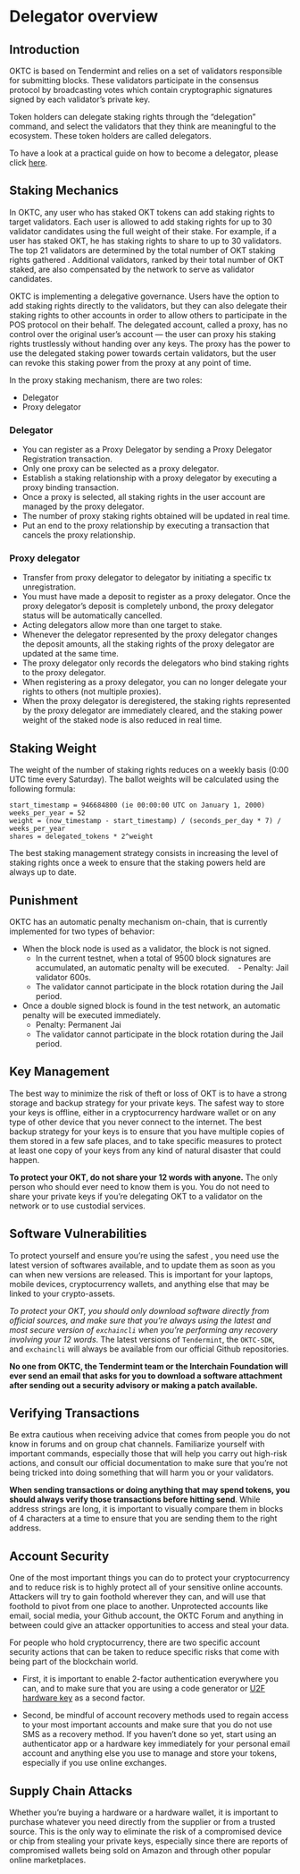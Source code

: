# Delegator overview



## Introduction

OKTC is based on Tendermint and relies on a set of validators responsible for submitting blocks. These validators participate in the consensus protocol by broadcasting votes which contain cryptographic signatures signed by each validator’s private key.

Token holders can delegate staking rights through the “delegation” command, and select the validators that they think are meaningful to the ecosystem. These token holders are called delegators.


To have a look at a practical guide on how to become a delegator, please click [here](/dev/core-concepts/delegator/delegators-guide-cli.html).




## Staking Mechanics

In OKTC, any user who has staked OKT tokens can add staking rights to target validators. Each user is allowed to add staking rights for up to 30 validator candidates using the full weight of their stake. For example, if a user has staked  OKT, he has staking rights to share to up to 30 validators. The top 21 validators are determined by the total number of OKT staking rights gathered . Additional validators, ranked by their total number of OKT staked, are also compensated by the network to serve as validator candidates.

OKTC is implementing a delegative governance. Users have the option to add staking rights directly to the validators, but they can also delegate their staking  rights to other accounts in order to allow others to participate in the POS protocol on their behalf. The delegated account, called a proxy, has no control over the original user’s account — the user can proxy his staking rights trustlessly without handing over any keys. The proxy has the power to use the delegated staking power towards certain validators, but the user can revoke this staking power from the proxy at any point of time.


In the proxy staking mechanism, there are two roles:
* Delegator
* Proxy delegator

### Delegator
* You can register as a Proxy Delegator by sending a Proxy Delegator Registration transaction.
* Only one proxy can be selected as a proxy delegator.
* Establish a staking relationship with a proxy delegator by executing a proxy binding transaction.
* Once a proxy is selected, all staking rights in the user account are managed by the proxy delegator.
* The number of proxy staking rights obtained will be updated in real time.
* Put an end to  the proxy relationship by executing a transaction that cancels the proxy relationship.

### Proxy delegator
* Transfer from proxy delegator to  delegator by initiating a specific tx unregistration.
* You must have made a deposit to register as a proxy delegator. Once the  proxy delegator’s deposit is completely unbond, the proxy delegator status will be automatically cancelled.
* Acting delegators allow more than one target to stake.
* Whenever the delegator represented by the proxy delegator changes the deposit amounts, all the staking rights of the proxy delegator are updated at the same time. 
* The proxy delegator only records the delegators who bind staking rights to the proxy delegator.
* When registering as a proxy delegator, you can no longer delegate your rights to others (not multiple proxies).
* When the proxy delegator is deregistered, the staking rights  represented by the  proxy delegator are immediately cleared, and the staking power weight of the staked node is also reduced in real time.

## Staking Weight

The weight of the number of staking rights reduces on a weekly basis (0:00 UTC time every Saturday). The ballot weights will be calculated using the following formula:
```
start_timestamp = 946684800 (ie 00:00:00 UTC on January 1, 2000)
weeks_per_year = 52
weight = (now_timestamp - start_timestamp) / (seconds_per_day * 7) / weeks_per_year
shares = delegated_tokens * 2^weight
```
The best staking management strategy consists in increasing the level of staking rights   once a week to ensure that the staking powers held are always up to date.

## Punishment
OKTC has an automatic penalty mechanism on-chain, that is currently implemented for two types of behavior:
* When the block node is used as a validator, the block is not signed.
   - In the current testnet, when a total of 9500 block signatures are accumulated, an automatic penalty will be executed.
   - Penalty: Jail validator 600s. 
   - The validator cannot participate in the block rotation during the Jail period.
* Once a double signed block is found in the test network, an automatic penalty will be executed immediately.
   - Penalty: Permanent Jai
   - The validator cannot participate in the block rotation during the Jail period.

## Key Management 
The best way to minimize the risk of theft or loss of OKT is to have a strong storage and backup strategy for your private keys. The safest way to store your keys is offline, either in a cryptocurrency hardware wallet or on any type of other device that you never connect to the internet. The best backup strategy for your keys is to ensure that you have multiple copies of them stored in a few safe places, and to take specific measures to protect at least one copy of your keys from any kind of natural disaster that could happen.

**To protect your OKT, do not share your 12 words with anyone.** The only person who should ever need to know them is you. You do not need to share your private keys if you’re delegating OKT to a validator on the network or to use custodial services.


## Software Vulnerabilities
To protect yourself and ensure you’re using the safest , you need use the latest version of softwares available, and to update them as soon as you can when new versions are released. This is important for your laptops, mobile devices, cryptocurrency wallets, and anything else that may be linked to your crypto-assets.

*To protect your OKT, you should only download software directly from official sources, and make sure that you’re always using the latest and most secure version of `exchaincli` when you’re performing any recovery involving your 12 words*. The latest versions of `Tendermint`, the `OKTC-SDK`, and `exchaincli` will always be available from our official Github repositories.

**No one from OKTC, the Tendermint team or the Interchain Foundation will ever send an email that asks for you to download a software attachment after sending out a security advisory or making a patch available.**


## Verifying Transactions
Be extra cautious when receiving advice that comes from people you do not know in forums and on group chat channels. Familiarize yourself with important commands, especially those that will help you carry out high-risk actions, and consult our official documentation to make sure that you’re not being tricked into doing something that will harm you or your validators.

**When sending transactions or doing anything that may spend tokens, you should always verify those transactions before hitting send**. While address strings are long, it is important to visually compare them in blocks of 4 characters at a time to ensure that you are sending them to the right address.

## Account Security
One of the most important things you can do to protect your cryptocurrency and to reduce  risk is to highly protect all of your sensitive online accounts. Attackers will try to gain foothold wherever they can, and will use that foothold to pivot from one place to another. Unprotected accounts like email, social media, your Github account, the OKTC Forum and anything in between could give an attacker  opportunities to access and steal your data.

For people who hold cryptocurrency, there are two specific account security actions that can be taken to reduce specific risks that come with being part of the blockchain world.

* First, it is important to enable 2-factor authentication everywhere you can, and to make sure that you are using a code generator or [U2F hardware key](https://en.wikipedia.org/wiki/Universal_2nd_Factor) as a second factor.

* Second, be mindful of account recovery methods used to regain access to your most important accounts and make sure that you do not use SMS as a recovery method. If you haven’t done so yet, start using an authenticator app or a hardware key immediately for your personal email account and anything else you use to manage and store your tokens, especially if you use online exchanges.


## Supply Chain Attacks
Whether you’re buying a hardware or a hardware wallet, it is important to purchase whatever you need directly from the supplier or from a trusted source. This is the only way to eliminate the risk of a compromised device or chip from stealing your private keys, especially since there are reports of compromised wallets being sold on Amazon and through other popular online marketplaces.
